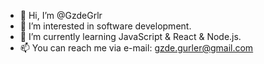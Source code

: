 - 👋 Hi, I’m @GzdeGrlr
- 👀 I’m interested in software development.
- 🌱 I’m currently learning JavaScript & React & Node.js. 
- 📫 You can reach me via e-mail: gzde.gurler@gmail.com

<!---
GzdeGrlr/GzdeGrlr is a ✨ special ✨ repository because its `README.md` (this file) appears on your GitHub profile.
You can click the Preview link to take a look at your changes.
--->

